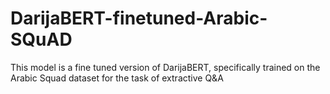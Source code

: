 # DarijaBERT-finetuned-Arabic-SQuAD
This model is a fine tuned version of DarijaBERT, specifically trained on the Arabic Squad dataset for the task of extractive Q&amp;A
